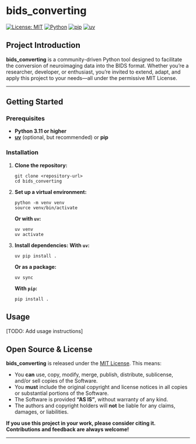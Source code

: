 # bids_converting

[![License: MIT](https://img.shields.io/badge/License-MIT-blue.svg)](https://opensource.org/licenses/MIT)
[![Python](https://img.shields.io/badge/python-3.11%2B-blue)](https://www.python.org/downloads/)
[![pip](https://img.shields.io/badge/pip-supported-blue)](https://pip.pypa.io/)
[![uv](https://img.shields.io/badge/uv-supported-blue)](https://github.com/astral-sh/uv)


## Project Introduction

**bids_converting** is a community-driven Python tool designed to facilitate the conversion of neuroimaging data into the BIDS format. Whether you’re a researcher, developer, or enthusiast, you’re invited to extend, adapt, and apply this project to your needs—all under the permissive MIT License.

[//]: # (TODO: Human to fill in project introduction with your project's actual details and goals.)

---

## Getting Started

### Prerequisites

- **Python 3.11 or higher**
- **[uv](https://github.com/astral-sh/uv)** (optional, but recommended) or **pip**

### Installation

1. **Clone the repository:**
    ```
    git clone <repository-url>
    cd bids_converting
    ```

2. **Set up a virtual environment:**
    ```
    python -m venv venv
    source venv/bin/activate
    ```
    **Or with `uv`:**
    ```
    uv venv
    uv activate
    ```

3. **Install dependencies:**
    **With `uv`:**
    ```
    uv pip install .
    ```
    **Or as a package:**
    ```
    uv sync
    ```
    **With `pip`:**
    ```
    pip install .
    ```

## Usage

[TODO: Add usage instructions]

## Open Source & License

**bids_converting** is released under the [MIT License](https://opensource.org/licenses/MIT). This means:

- You **can** use, copy, modify, merge, publish, distribute, sublicense, and/or sell copies of the Software.
- You **must** include the original copyright and license notices in all copies or substantial portions of the Software.
- The Software is provided **“AS IS”**, without warranty of any kind.
- The authors and copyright holders will **not** be liable for any claims, damages, or liabilities.

**If you use this project in your work, please consider citing it. Contributions and feedback are always welcome!**

---

